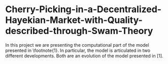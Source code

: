 # Cherry-Picking-in-a-Decentralized-Hayekian-Market-with-Quality-described-through-Swam-Theory
In this project we are presenting the computational part of the model presented in \footnote{1}. In particular, the model is articulated in two different developments. Both are an evolution of the model presented in [1].

